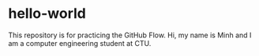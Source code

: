 # hello-world
This repository is for practicing the GitHub Flow. 
Hi, my name is Minh and I am a computer engineering student at CTU.
